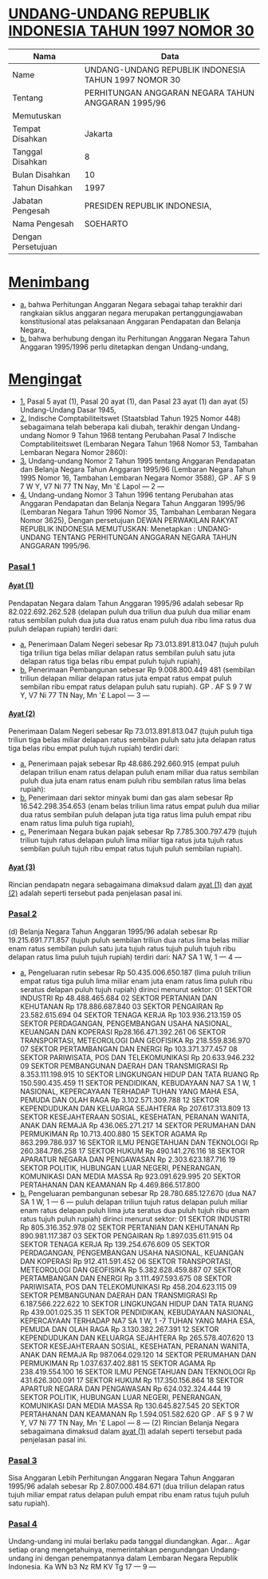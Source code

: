 # [UNDANG-UNDANG REPUBLIK INDONESIA TAHUN 1997 NOMOR 30](http://example.org/legal/peraturan/uu/1997/30)

| Nama | Data |
| ------ | ----- |
|Name|UNDANG-UNDANG REPUBLIK INDONESIA TAHUN 1997 NOMOR 30|
|Tentang| PERHITUNGAN ANGGARAN NEGARA TAHUN ANGGARAN 1995/96|
|Memutuskan||
|Tempat Disahkan|Jakarta|
|Tanggal Disahkan|8|
|Bulan Disahkan|10|
|Tahun Disahkan|1997|
|Jabatan Pengesah|PRESIDEN REPUBLIK INDONESIA,|
|Nama Pengesah|SOEHARTO|
|Dengan Persetujuan||
# [Menimbang](http://example.org/legal/peraturan/uu/1997/30/menimbang)

* [a.](http://example.org/legal/peraturan/uu/1997/30/menimbang/huruf/a) bahwa Perhitungan Anggaran Negara sebagai tahap terakhir dari rangkaian siklus anggaran negara merupakan pertanggungjawaban konstitusional atas pelaksanaan Anggaran Pendapatan dan Belanja Negara,
* [b.](http://example.org/legal/peraturan/uu/1997/30/menimbang/huruf/b) bahwa berhubung dengan itu Perhitungan Anggaran Negara Tahun Anggaran 1995/1996 perlu ditetapkan dengan Undang-undang,
# [Mengingat](http://example.org/legal/peraturan/uu/1997/30/mengingat)

* [1.](http://example.org/legal/peraturan/uu/1997/30/mengingat/huruf/0001) Pasal 5 ayat (1), Pasal 20 ayat (1), dan Pasal 23 ayat (1) dan ayat (5) Undang-Undang Dasar 1945,
* [2.](http://example.org/legal/peraturan/uu/1997/30/mengingat/huruf/0002) Indische Comptabiliteitswet (Staatsblad Tahun 1925 Nomor 448) sebagaimana telah beberapa kali diubah, terakhir dengan Undang-undang Nomor 9 Tahun 1968 tentang Perubahan Pasal 7 Indische Comptabiliteitswet (Lembaran Negara Tahun 1968 Nomor 53, Tambahan Lembaran Negara Nomor 2860):
* [3.](http://example.org/legal/peraturan/uu/1997/30/mengingat/huruf/0003) Undang-undang Nomor 2 Tahun 1995 tentang Anggaran Pendapatan dan Belanja Negara Tahun Anggaran 1995/96 (Lembaran Negara Tahun 1995 Nomor 16, Tambahan Lembaran Negara Nomor 3588), GP . AF S 9 7 W Y, V7 Ni 77 TN Nay, Mn '£ Lapol — 2 —
* [4.](http://example.org/legal/peraturan/uu/1997/30/mengingat/huruf/0004) Undang-undang Nomor 3 Tahun 1996 tentang Perubahan atas Anggaran Pendapatan dan Belanja Negara Tahun Anggaran 1995/96 (Lembaran Negara Tahun 1996 Nomor 35, Tambahan Lembaran Negara Nomor 3625), Dengan persetujuan DEWAN PERWAKILAN RAKYAT REPUBLIK INDONESIA MEMUTUSKAN: Menetapkan : UNDANG-UNDANG TENTANG PERHITUNGAN ANGGARAN NEGARA TAHUN ANGGARAN 1995/96.

### [Pasal 1](http://example.org/legal/peraturan/uu/1997/30/pasal/0001)

#### [Ayat (1)](http://example.org/legal/peraturan/uu/1997/30/pasal/0001/versi/19971008/ayat/0001)
Pendapatan Negara dalam Tahun Anggaran 1995/96 adalah sebesar Rp 82.022.692.262.528 (delapan puluh dua triliun dua puluh dua miliar enam ratus sembilan puluh dua juta dua ratus enam puluh dua ribu lima ratus dua puluh delapan rupiah) terdiri dari:
* [a.](http://example.org/legal/peraturan/uu/1997/30/pasal/0001/versi/19971008/ayat/0001/huruf/a) Penerimaan Dalam Negeri sebesar Rp 73.013.891.813.047 (tujuh puluh tiga triliun tiga belas miliar delapan ratus sembilan puluh satu juta delapan ratus tiga belas ribu empat puluh tujuh rupiah),
* [b.](http://example.org/legal/peraturan/uu/1997/30/pasal/0001/versi/19971008/ayat/0001/huruf/b) Penerimaan Pembangunan sebesar Rp 9.008.800.449 481 (sembilan triliun delapan miliar delapan ratus juta empat ratus empat puluh sembilan ribu empat ratus delapan puluh satu rupiah). GP . AF S 9 7 W Y, V7 Ni 77 TN Nay, Mn '£ Lapol — 3 —

#### [Ayat (2)](http://example.org/legal/peraturan/uu/1997/30/pasal/0001/versi/19971008/ayat/0002)
Penerimaan Dalam Negeri sebesar Rp 73.013.891.813.047 (tujuh puluh tiga triliun tiga belas miliar delapan ratus sembilan puluh satu juta delapan ratus tiga belas ribu empat puluh tujuh rupiah) terdiri dari:
* [a.](http://example.org/legal/peraturan/uu/1997/30/pasal/0001/versi/19971008/ayat/0002/huruf/a) Penerimaan pajak sebesar Rp 48.686.292.660.915 (empat puluh delapan triliun enam ratus delapan puluh enam miliar dua ratus sembilan puluh dua juta enam ratus enam puluh ribu sembilan ratus lima belas rupiah):
* [b.](http://example.org/legal/peraturan/uu/1997/30/pasal/0001/versi/19971008/ayat/0002/huruf/b) Penerimaan dari sektor minyak bumi dan gas alam sebesar Rp 16.542.298.354.653 (enam belas triliun lima ratus empat puluh dua miliar dua ratus sembilan puluh delapan juta tiga ratus lima puluh empat ribu enam ratus lima puluh tiga rupiah),
* [c.](http://example.org/legal/peraturan/uu/1997/30/pasal/0001/versi/19971008/ayat/0002/huruf/c) Penerimaan Negara bukan pajak sebesar Rp 7.785.300.797.479 (tujuh triliun tujuh ratus delapan puluh lima miliar tiga ratus juta tujuh ratus sembilan puluh tujuh ribu empat ratus tujuh puluh sembilan rupiah).

#### [Ayat (3)](http://example.org/legal/peraturan/uu/1997/30/pasal/0001/versi/19971008/ayat/0003)
Rincian pendapatn negara sebagaimana dimaksud dalam [ayat (1)](http://example.org/legal/peraturan/uu/1997/30/pasal/0001/versi/19971008/ayat/0001) dan [ayat (2)](http://example.org/legal/peraturan/uu/1997/30/pasal/0001/versi/19971008/ayat/0002) adalah seperti tersebut pada penjelasan pasal ini.


### [Pasal 2](http://example.org/legal/peraturan/uu/1997/30/pasal/0002)
(d) Belanja Negara Tahun Anggaran 1995/96 adalah sebesar Rp 19.215.691.771.857 (tujuh puluh sembilan triliun dua ratus lima belas miliar enam ratus sembilan puluh satu juta tujuh ratus tujuh puluh tujuh ribu delapan ratus lima puluh tujuh rupiah) terdiri dari: NA7 SA 1 W, 1 — 4 —
* [a.](http://example.org/legal/peraturan/uu/1997/30/pasal/0002/versi/19971008/huruf/a) Pengeluaran rutin sebesar Rp 50.435.006.650.187 (lima puluh triliun empat ratus tiga puluh lima miliar enam juta enam ratus lima puluh ribu seratus delapan puluh tujuh rupiah) dirinci menurut sektor: 01 SEKTOR INDUSTRI Rp 48.488.465.684 02 SEKTOR PERTANIAN DAN KEHUTANAN Rp 178.886.687.840 03 SEKTOR PENGAIRAN Rp 23.582.615.694 04 SEKTOR TENAGA KERJA Rp 103.936.213.159 05 SEKTOR PERDAGANGAN, PENGEMBANGAN USAHA NASIONAL, KEUANGAN DAN KOPERASI Rp28.166.471.392.261 06 SEKTOR TRANSPORTASI, METEOROLOGI DAN GEOFISIKA Rp 218.559.836.970 07 SEKTOR PERTAMBANGAN DAN ENERGI Rp 103.371.377.457 08 SEKTOR PARIWISATA, POS DAN TELEKOMUNIKASI Rp 20.633.946.232 09 SEKTOR PEMBANGUNAN DAERAH DAN TRANSMIGRASI Rp 8.353.111.198.915 10 SEKTOR LINGKUNGAN HIDUP DAN TATA RUANG Rp 150.590.435.459 11 SEKTOR PENDIDIKAN, KEBUDAYAAN NA7 SA 1 W, 1 NASIONAL, KEPERCAYAAN TERHADAP TUHAN YANG MAHA ESA, PEMUDA DAN OLAH RAGA Rp 3.102.571.309.788 12 SEKTOR KEPENDUDUKAN DAN KELUARGA SEJAHTERA Rp 207.617.313.809 13 SEKTOR KESEJAHTERAAN SOSIAL, KESEHATAN, PERANAN WANITA, ANAK DAN REMAJA Rp 436.065.271.217 14 SEKTOR PERUMAHAN DAN PERMUKIMAN Rp 10.713.400.880 15 SEKTOR AGAMA Rp 863.299.786.937 16 SEKTOR ILMU PENGETAHUAN DAN TEKNOLOGI Rp 260.384.786.258 17 SEKTOR HUKUM Rp 490.141.276.116 18 SEKTOR APARATUR NEGARA DAN PENGAWASAN Rp 2.303.623.187.716 19 SEKTOR POLITIK, HUBUNGAN LUAR NEGERI, PENERANGAN, KOMUNIKASI DAN MEDIA MASSA Rp 923.091.629.995 20 SEKTOR PERTAHANAN DAN KEAMANAN Rp 4.469.866.517.800
* [b.](http://example.org/legal/peraturan/uu/1997/30/pasal/0002/versi/19971008/huruf/b) Pengeluaran pembangunan sebesar Rp 28.780.685.127.670 (dua NA7 SA 1 W, 1 — 6 — puluh delapan triliun tujuh ratus delapan puluh miliar enam ratus delapan puluh lima juta seratus dua puluh tujuh ribu enam ratus tujuh puluh rupiah) dirinci menurut sektor: 01 SEKTOR INDUSTRI Rp 805.316.352.978 02 SEKTOR PERTANIAN DAN KEHUTANAN Rp 890.981.117.387 03 SEKTOR PENGAIRAN Rp 1.897.035.611.915 04 SEKTOR TENAGA KERJA Rp 139.254.676.609 05 SEKTOR PERDAGANGAN, PENGEMBANGAN USAHA NASIONAL, KEUANGAN DAN KOPERASI Rp 912.411.591.452 06 SEKTOR TRANSPORTASI, METEOROLOGI DAN GEOFISIKA Rp 5.382.628.459.887 07 SEKTOR PERTAMBANGAN DAN ENERGI Rp 3.111.497.593.675 08 SEKTOR PARIWISATA, POS DAN TELEKOMUNIKASI Rp 458.204.623.115 09 SEKTOR PEMBANGUNAN DAERAH DAN TRANSMIGRASI Rp 6.187.566.222.622 10 SEKTOR LINGKUNGAN HIDUP DAN TATA RUANG Rp 439.001.025.35 11 SEKTOR PENDIDIKAN, KEBUDAYAAN NASIONAL, KEPERCAYAAN TERHADAP NA7 SA 1 W, 1 -7 TUHAN YANG MAHA ESA, PEMUDA DAN OLAH RAGA Rp 3.130.382.267.391 12 SEKTOR KEPENDUDUKAN DAN KELUARGA SEJAHTERA Rp 265.578.407.620 13 SEKTOR KESEJAHTERAAN SOSIAL, KESEHATAN, PERANAN WANITA, ANAK DAN REMAJA Rp 987.064.029.120 14 SEKTOR PERUMAHAN DAN PERMUKIMAN Rp 1.037.637.402.881 15 SEKTOR AGAMA Rp 238.419.554.100 16 SEKTOR ILMU PENGETAHUAN DAN TEKNOLOGI Rp 431.626.300.091 17 SEKTOR HUKUM Rp 117.350.156.864 18 SEKTOR APARTUR NEGARA DAN PENGAWASAN Rp 624.032.324.444 19 SEKTOR POLITIK, HUBUNGAN LUAR NEGERI, PENERANGAN, KOMUNIKASI DAN MEDIA MASSA Rp 130.645.827.545 20 SEKTOR PERTAHANAN DAN KEAMANAN Rp 1.594.051.582.620 GP . AF S 9 7 W Y, V7 Ni 77 TN Nay, Mn '£ Lapol — 8 — (2) Rincian Belanja Negara sebagaimana dimaksud dalam [ayat (1)](http://example.org/legal/peraturan/uu/1997/30/pasal/0002/versi/19971008/ayat/0001) adalah seperti tersebut pada penjelasan pasal ini.


### [Pasal 3](http://example.org/legal/peraturan/uu/1997/30/pasal/0003)
Sisa Anggaran Lebih Perhitungan Anggaran Negara Tahun Anggaran 1995/96 adalah sebesar Rp 2.807.000.484.671 (dua triliun delapan ratus tujuh miliar empat ratus delapan puluh empat ribu enam ratus tujuh puluh satu rupiah).


### [Pasal 4](http://example.org/legal/peraturan/uu/1997/30/pasal/0004)
Undang-undang ini mulai berlaku pada tanggal diundangkan. Agar... Agar setiap orang mengetahuinya, memerintahkan pengundangan Undang-undang ini dengan penempatannya dalam Lembaran Negara Republik Indonesia. Ka WN b3 Nz RM KV Tg 17 — 9 —

